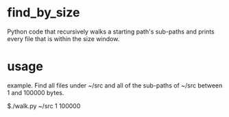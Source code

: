 # find_by_size
Python code that recursively walks a starting path's sub-paths and prints every file that is within the size window.

# usage
example.  Find all files under ~/src and all of the sub-paths of ~/src between 1 and 100000 bytes.

$./walk.py ~/src 1 100000
